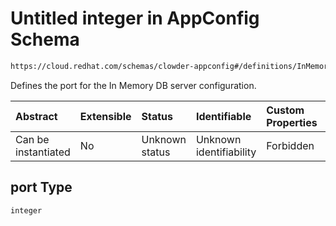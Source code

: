 # Untitled integer in AppConfig Schema

```txt
https://cloud.redhat.com/schemas/clowder-appconfig#/definitions/InMemoryDBConfig/properties/port
```

Defines the port for the In Memory DB server configuration.

| Abstract            | Extensible | Status         | Identifiable            | Custom Properties | Additional Properties | Access Restrictions | Defined In                                                   |
| :------------------ | :--------- | :------------- | :---------------------- | :---------------- | :-------------------- | :------------------ | :----------------------------------------------------------- |
| Can be instantiated | No         | Unknown status | Unknown identifiability | Forbidden         | Allowed               | none                | [schema.json*](../../out/schema.json "open original schema") |

## port Type

`integer`
